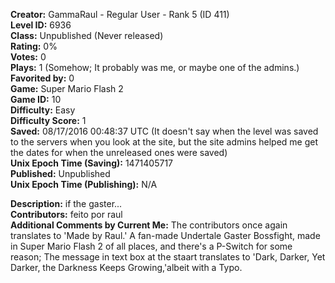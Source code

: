 **Creator:** GammaRaul - Regular User - Rank 5 (ID 411) <br>
**Level ID:** 6936 <br>
**Class:** Unpublished (Never released) <br>
**Rating:** 0% <br>
**Votes:** 0 <br>
**Plays:** 1 (Somehow; It probably was me, or maybe one of the admins.) <br>
**Favorited by:** 0 <br>
**Game:** Super Mario Flash 2 <br>
**Game ID:** 10 <br>
**Difficulty:** Easy <br>
**Difficulty Score:** 1 <br>
**Saved:** 08/17/2016 00:48:37 UTC (It doesn't say when the level was saved to the servers when you look at the site, but the site admins helped me get the dates for when the unreleased ones were saved) <br>
**Unix Epoch Time (Saving):** 1471405717 <br>
**Published:** Unpublished <br>
**Unix Epoch Time (Publishing):** N/A

**Description:** if the gaster... <br>
**Contributors:** feito por raul <br>
**Additional Comments by Current Me:** The contributors once again translates to 'Made by Raul.' A fan-made Undertale Gaster Bossfight, made in Super Mario Flash 2 of all places, and there's a P-Switch for some reason; The message in text box at the staart translates to 'Dark, Darker, Yet Darker, the Darkness Keeps Growing,'albeit with a Typo.
